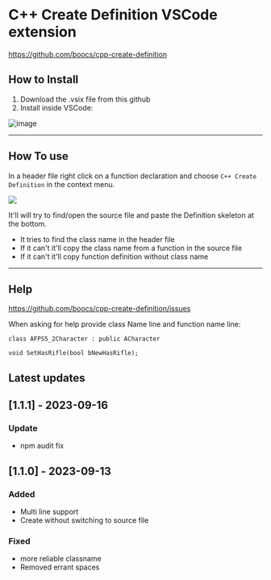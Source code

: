 # C++ Create Definition VSCode extension

https://github.com/boocs/cpp-create-definition



## How to Install

1. Download the .vsix file from this github
2. Install inside VSCode:

![image](https://user-images.githubusercontent.com/62588629/225083466-39ca4a93-e06a-4a04-83ba-82d60b548513.png)


-----
## How To use
In a header file right click on a function declaration and choose `C++ Create Definition` in the context menu.

![](https://user-images.githubusercontent.com/62588629/236618169-5e904abd-bafe-4fac-8b2d-67fc72f20173.png)

It'll will try to find/open the source file and paste the Definition skeleton at the bottom.

* It tries to find the class name in the header file
* If it can't it'll copy the class name from a function in the source file
* If it can't it'll copy function definition without class name


---
## Help

https://github.com/boocs/cpp-create-definition/issues

When asking for help provide class Name line and function name line:

```
class AFPS5_2Character : public ACharacter
```

```
void SetHasRifle(bool bNewHasRifle);
```

## Latest updates

## [1.1.1] - 2023-09-16
### Update
- npm audit fix

## [1.1.0] - 2023-09-13
### Added
- Multi line support
- Create without switching to source file
### Fixed
- more reliable classname
- Removed errant spaces